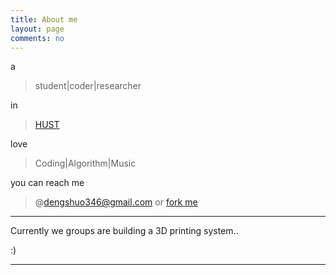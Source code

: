 ```yaml
---
title: About me
layout: page
comments: no
---
```

a
>student|coder|researcher
  
in
>[HUST](http://www.hust.edu.cn/)  

love
> Coding|Algorithm|Music 

you can reach me
>@[dengshuo346@gmail.com](mailto:dengshuo346@gmail.com) or [fork me](https://github.com/SureD)

----

Currently we groups are building a 3D printing system..

:)

----
